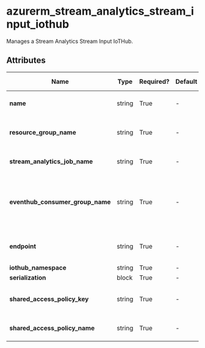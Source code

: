 # azurerm_stream_analytics_stream_input_iothub

Manages a Stream Analytics Stream Input IoTHub.

## Attributes

| Name | Type | Required? | Default  | possible values | Description |
| ---- | ---- | --------- | -------- | ----------- | ----------- |
| **name** | string | True | -  |  -  | The name of the Stream Input IoTHub. Changing this forces a new resource to be created. | 
| **resource_group_name** | string | True | -  |  -  | The name of the Resource Group where the Stream Analytics Job exists. Changing this forces a new resource to be created. | 
| **stream_analytics_job_name** | string | True | -  |  -  | The name of the Stream Analytics Job. Changing this forces a new resource to be created. | 
| **eventhub_consumer_group_name** | string | True | -  |  -  | The name of an Event Hub Consumer Group that should be used to read events from the Event Hub. Specifying distinct consumer group names for multiple inputs allows each of those inputs to receive the same events from the Event Hub. | 
| **endpoint** | string | True | -  |  -  | The IoT Hub endpoint to connect to (ie. messages/events, messages/operationsMonitoringEvents, etc.). | 
| **iothub_namespace** | string | True | -  |  -  | The name or the URI of the IoT Hub. | 
| **serialization** | block | True | -  |  -  | A `serialization` block. | 
| **shared_access_policy_key** | string | True | -  |  -  | The shared access policy key for the specified shared access policy. Changing this forces a new resource to be created. | 
| **shared_access_policy_name** | string | True | -  |  -  | The shared access policy name for the Event Hub, Service Bus Queue, Service Bus Topic, etc. | 

